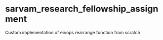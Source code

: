 # sarvam_research_fellowship_assignment
Custom implementation of einops rearrange function from scratch
